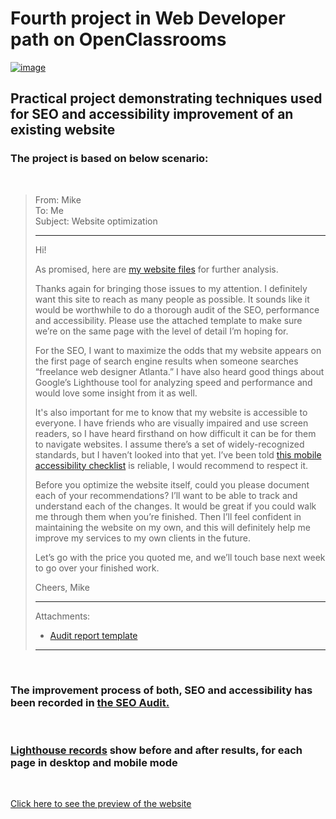 # **Fourth project in Web Developer path on OpenClassrooms** 
[![image](https://raw.githubusercontent.com/phos23/BartoszSwiderski_4_10222020_A/master/img/atlanta%20web%20design%20logo.png)](https://phos23.github.io/BartoszSwiderski_4_10222020_A/)
## **Practical project demonstrating techniques used for SEO and accessibility improvement of an existing website**

### The project is based on below scenario:
<br>  

>From: Mike  
>To: Me  
>Subject: Website optimization  
>___
>Hi!
>
>As promised, here are [my website files](https://s3-eu-west-1.amazonaws.com/course.oc-static.com/projects/JWD_P4/Websites.zip) for further analysis.
>
>Thanks again for bringing those issues to my attention. I definitely want this site to reach as many people as possible. It sounds like it would be worthwhile to do a thorough audit of the SEO, performance and accessibility. Please use the attached template to make sure we’re on the same page with the level of detail I’m hoping for.
>
>For the SEO, I want to maximize the odds that my website appears on the first page of search engine results when someone searches “freelance web designer Atlanta.” I have also heard good things about Google’s Lighthouse tool for analyzing speed and performance and would love some insight from it as well.
>
>It's also important for me to know that my website is accessible to everyone. I have friends who are visually impaired and use screen readers, so I have heard firsthand on how difficult it can be for them to navigate websites. I assume there’s a set of widely-recognized standards, but I haven’t looked into that yet. I’ve been told [this mobile accessibility checklist](https://developer.mozilla.org/en-US/docs/Web/Accessibility/Mobile_accessibility_checklist) is reliable, I would recommend to respect it.
>
>Before you optimize the website itself, could you please document each of your recommendations? I’ll want to be able to track and understand each of the changes. It would be great if you could walk me through them when you’re finished. Then I’ll feel confident in maintaining the website on my own, and this will definitely help me improve my services to my own clients in the future.
>
>Let’s go with the price you quoted me, and we’ll touch base next week to go over your finished work.
>
>Cheers,
>Mike
>
>-----------------------------
>Attachments: 
> *  [Audit report template](https://s3-eu-west-1.amazonaws.com/course.oc-static.com/projects/Web%20Developer%20P4/Template-SEO-audit.xlsx)
>  
>___
<br>

### The improvement process of both, SEO and accessibility has been recorded in [the SEO Audit.](https://github.com/phos23/BartoszSwiderski_4_10222020_A/blob/master/Template-SEO-audit.xlsx)
<br>

### [Lighthouse records](https://github.com/phos23/BartoszSwiderski_4_10222020_A/tree/master/lighthouse-reports) show before and after results, for each page in desktop and mobile mode
<br>

<a href="https://phos23.github.io/BartoszSwiderski_4_10222020_A/">Click here to see the preview of the website</a>

